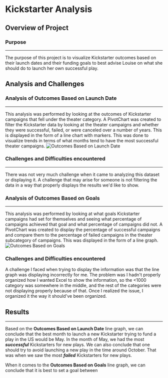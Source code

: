 # Kickstarter Analysis
## Overview of Project
### Purpose
---
The purpose of this project is to visualize Kickstarter outcomes based on their launch dates and their funding goals to best advise Louise on what she should do to launch her own successful play.
## Analysis and Challenges
### Analysis of Outcomes Based on Launch Date
---
This analysis was performed by looking at the outcomes of Kickstarter campaigns that fell under the theater category. A PivotChart was created to filter the Kickstarter data by looking at the theater campaigns and whether they were successful, failed, or were canceled over a number of years. This is displayed in the form of a line chart with markers. This was done to visualize trends in terms of what months tend to have the most successful theater campaigns.
![Outcomes Based on Launch Date](https://github.com/jlozano1990/kickstarter-analysis/blob/main/Theater_Outcomes_vs_Launch.png)
### Challenges and Difficulties encountered
---
There was not very much challenge when it came to analyzing this dataset or displaying it. A challenge that may arise for someone is not filtering the data in a way that properly displays the results we'd like to show.
### Analysis of Outcomes Based on Goals
---
This analysis was performed by looking at what goals Kickstarter campaigns had set for themselves and seeing what percentage of campaigns achieved that goal and what percentage of campaigns did not. A PivotChart was created to display the percentage of successful campaigns and compare them to the percentage of failed campaigns in the theater subcategory of campaigns. This was displayed in the form of a line graph.
![Outcomes Based on Goals](https://github.com/jlozano1990/kickstarter-analysis/blob/main/Outcomes_vs_Goals.png)
### Challenges and Difficulties encountered
A challenge I faced when trying to display the information was that the line graph was displaying incorrectly for me. The problem was I hadn't properly organized how I wanted Excel to show the information, so the <1000 category was somewhere in the middle, and the rest of the categories were not displaying properly because of that. Once I realized the issue, I organized it the way it should've been organized.
## Results
---
Based on the **Outcomes Based on Launch Date** line graph, we can conclude that the best month to launch a new Kickstarter trying to fund a play in the US would be May. In the month of May, we had the most ***successful*** Kickstarters for new plays. We can also conclude that one should try to avoid launching a new play in the time around October. That was when we saw the most ***failed*** Kickstarters for new plays.

When it comes to the **Outcomes Based on Goals** line graph, we can conclude that it is best to set a goal between
